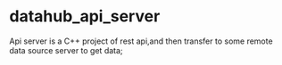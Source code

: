 # datahub_api_server
Api server is a C++ project of rest api,and then transfer to some remote data source server to get data;
